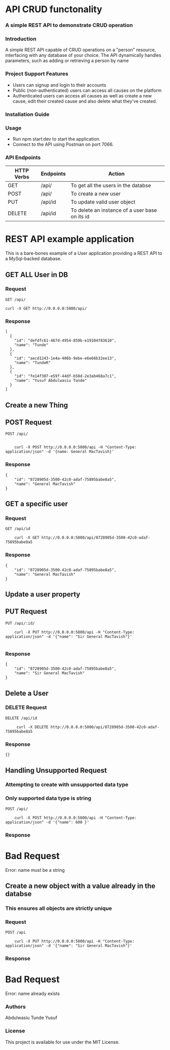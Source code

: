 # API CRUD functonality
###  A simple REST API to demonstrate CRUD operation

### Introduction
A simple REST API capable of CRUD operations on a "person" resource, interfacing with any database of your choice. The API dynamically handles parameters, such as adding or retrieving a person by name

### Project Support Features
* Users can signup and login to their accounts
* Public (non-authenticated) users can access all causes on the platform
* Authenticated users can access all causes as well as create a new cause, edit their created cause and also delete what they've created.
### Installation Guide

### Usage
* Run npm start:dev to start the application.
* Connect to the API using Postman on port 7066.

### API Endpoints
| HTTP Verbs | Endpoints | Action |
| --- | --- | --- |
| GET | /api/ | To get all the users in the databse |
| POST | /api/ | To create a new user |
| PUT | /api/id | To update valid user object |
| DELETE | /api/id | To delete an instance of a user base on its id |

# REST API example application

This is a bare-bones example of a User application providing a REST
API to a MySql-backed database.

## GET ALL User in DB

### Request

`GET /api/`

    curl -X GET http://0.0.0.0:5800/api/

### Response
```
[
  {
    "id": "defdfc61-467d-4954-859b-e19104f83610",
    "name": "Tunde"
  },
  {
    "id": "aecd1243-1e4a-406b-9ebe-e6e66b32ee13",
    "name": "TundeR"
  },
  {
    "id": "fe14f307-e59f-44df-b58d-2e3ab468a7c1",
    "name": "Yusuf Abdulwasiu Tunde"
  }
]
```

## Create a new Thing

## POST Request

`POST /api/`
```

    curl -X POST http://0.0.0.0:5800/api -H "Content-Type: application/json" -d '{name: General MacTavish}'
```

### Response
```
{
    "id": "8728905d-3500-42c0-adaf-75895babe8a5",
    "name": "General MacTavish"
}
```

## GET a specific user

### Request

`GET /api/id`

```
    curl -X GET http://0.0.0.0:5800/api/8728905d-3500-42c0-adaf-75895babe8a5
```


### Response

```
{
    "id": "8728905d-3500-42c0-adaf-75895babe8a5",
    "name": "General MacTavish"
}
```
## Update a user property

## PUT Request

`PUT /api/:id/`

```
    curl -X PUT http://0.0.0.0:5800/api -H "Content-Type: application/json" -d '{"name": "Sir General MacTavish"}'
    
```

### Response

```
{
    "id": "8728905d-3500-42c0-adaf-75895babe8a5",
    "name": "Sir General MacTavish"
}
```

## Delete a User

### DELETE Request

`DELETE /api/id`

```
     curl -X DELETE http://0.0.0.0:5800/api/8728905d-3500-42c0-adaf-75895babe8a5
```
### Response

```
{}
```

## Handling Unsupported Request

### Attempting to create with unsupported data type

### Only supported data type is string

`POST /api/`

```
    curl -X POST http://0.0.0.0:5800/api -H "Content-Type: application/json" -d '{"name": 600 }'
```


### Response

<!doctype html>
<html lang=en>
<title>400 Bad Request</title>
<h1>Bad Request</h1>
<p>Error: name must be a string</p>

## Create a new object with a value already in the databse

### This ensures all objects are strictly unique

### Request

`POST /api`

```
    curl -X PUT http://0.0.0.0:5800/api -H "Content-Type: application/json" -d '{"name": "Sir General MacTavish"}'
```

### Response

<!doctype html>
<html lang=en>
<title>400 Bad Request</title>
<h1>Bad Request</h1>
<p>Error: name already exists</p>



### Authors
Abdulwasiu Tunde Yusuf

### License
This project is available for use under the MIT License.
